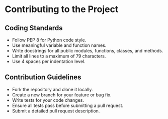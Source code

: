 # Contributing to the Project

## Coding Standards
- Follow PEP 8 for Python code style.
- Use meaningful variable and function names.
- Write docstrings for all public modules, functions, classes, and methods.
- Limit all lines to a maximum of 79 characters.
- Use 4 spaces per indentation level.

## Contribution Guidelines
- Fork the repository and clone it locally.
- Create a new branch for your feature or bug fix.
- Write tests for your code changes.
- Ensure all tests pass before submitting a pull request.
- Submit a detailed pull request description.
